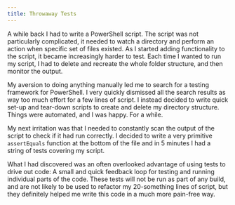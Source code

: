 ```yaml
---
title: Throwaway Tests
---
```


A while back I had to write a PowerShell script. The script was not particularly complicated, it needed
to watch a directory and perform an action when specific set of files existed. As I started adding
functionality to the script, it became increasingly harder to test. Each time I wanted to run my script,
I had to delete and recreate the whole folder structure, and then monitor the output.
<!--more-->

My aversion to doing anything manually led me to search for a testing framework for PowerShell. I
very quickly dismissed all the search results as way too much effort for a few lines of script. I instead
decided to write quick set-up and tear-down scripts to create and delete my directory structure.
Things were automated, and I was happy. For a while.

My next irritation was that I needed to constantly scan the output of the script to check if it had run
correctly. I decided to write a very primitive `assertEquals` function at the bottom of the file and in 5
minutes I had a string of tests covering my script.

What I had discovered was an often overlooked advantage of using tests to drive out code: A small
and quick feedback loop for testing and running individual parts of the code. These tests will not be
run as part of any build, and are not likely to be used to refactor my 20-something lines of script, but
they definitely helped me write this code in a much more pain-free way.

